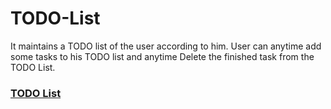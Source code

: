# TODO-List

It maintains a TODO list of the user according to him. User can anytime add some tasks to his TODO list and anytime Delete the finished task from 
the TODO List.

<h3><a href = "https://chaudhary19.github.io/TODO-List/">TODO List</a></h3>

